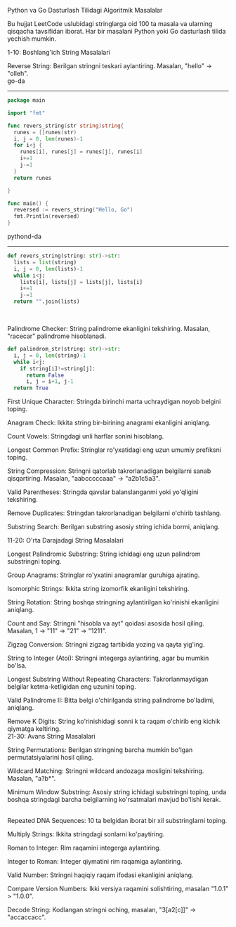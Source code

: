 Python va Go Dasturlash Tilidagi Algoritmik Masalalar
<br>

Bu hujjat LeetCode uslubidagi stringlarga oid 100 ta masala va ularning qisqacha tavsifidan iborat. Har bir masalani Python yoki Go dasturlash tilida yechish mumkin.
<br>

1-10: Boshlang'ich String Masalalari
<br>

Reverse String: Berilgan stringni teskari aylantiring. Masalan, "hello" → "olleh".<br>
go-da
<hr>

```go
package main

import "fmt"

func revers_string(str string)string{
  runes = []runes(str)
  i, j = 0, len(runes)-1
  for i<j {
    runes[i], runes[j] = runes[j], runes[i]
    i+=1
    j-=1
  }
  return runes

}

func main() {
  reversed := revers_string("Hello, Go")
  fmt.Println(reversed)
}
```
pythond-da
<hr>

```python
def revers_string(string: str)->str:
  lists = list(string)
  i, j = 0, len(lists)-1
  while i<j:
    lists[i], lists[j] = lists[j], lists[i]
    i+=1
    j-=1
  return "".join(lists)
```
<br>

Palindrome Checker: String palindrome ekanligini tekshiring. Masalan, "racecar" palindrome hisoblanadi.
<br>
```python
def palindrom_str(string: str)->str:
  i, j = 0, len(string)-1
  while i<j:
    if string[i]!=string[j]:
      return False
      i, j = i+1, j-1
  return True
```
First Unique Character: Stringda birinchi marta uchraydigan noyob belgini toping.
<br>

Anagram Check: Ikkita string bir-birining anagrami ekanligini aniqlang.
<br>

Count Vowels: Stringdagi unli harflar sonini hisoblang.
<br>

Longest Common Prefix: Stringlar ro'yxatidagi eng uzun umumiy prefiksni toping.
<br>

String Compression: Stringni qatorlab takrorlanadigan belgilarni sanab qisqartiring. Masalan, "aabcccccaaa" → "a2b1c5a3".
<br>

Valid Parentheses: Stringda qavslar balanslanganmi yoki yo'qligini tekshiring.
<br>

Remove Duplicates: Stringdan takrorlanadigan belgilarni o'chirib tashlang.
<br>

Substring Search: Berilgan substring asosiy string ichida bormi, aniqlang.
<br>

11-20: O'rta Darajadagi String Masalalari
<br>

Longest Palindromic Substring: String ichidagi eng uzun palindrom substringni toping.
<br>

Group Anagrams: Stringlar ro'yxatini anagramlar guruhiga ajrating.
<br>

Isomorphic Strings: Ikkita string izomorfik ekanligini tekshiring.
<br>

String Rotation: String boshqa stringning aylantirilgan ko'rinishi ekanligini aniqlang.
<br>

Count and Say: Stringni "hisobla va ayt" qoidasi asosida hosil qiling. Masalan, 1 → "11" → "21" → "1211".
<br>

Zigzag Conversion: Stringni zigzag tartibida yozing va qayta yig'ing.
<br>

String to Integer (Atoi): Stringni integerga aylantiring, agar bu mumkin bo'lsa.
<br>

Longest Substring Without Repeating Characters: Takrorlanmaydigan belgilar ketma-ketligidan eng uzunini toping.
<br>

Valid Palindrome II: Bitta belgi o'chirilganda string palindrome bo'ladimi, aniqlang.
<br>

Remove K Digits: String ko'rinishidagi sonni k ta raqam o'chirib eng kichik qiymatga keltiring.
<br>
21-30: Avans String Masalalari
<br>

String Permutations: Berilgan stringning barcha mumkin bo'lgan permutatsiyalarini hosil qiling.
<br>

Wildcard Matching: Stringni wildcard andozaga mosligini tekshiring. Masalan, "a?b*".
<br>

Minimum Window Substring: Asosiy string ichidagi substringni toping, unda boshqa stringdagi barcha belgilarning ko'rsatmalari mavjud bo'lishi kerak.
<br>

<br>
Repeated DNA Sequences: 10 ta belgidan iborat bir xil substringlarni toping.

Multiply Strings: Ikkita stringdagi sonlarni ko'paytiring.
<br>

Roman to Integer: Rim raqamini integerga aylantiring.
<br>

Integer to Roman: Integer qiymatini rim raqamiga aylantiring.
<br>

Valid Number: Stringni haqiqiy raqam ifodasi ekanligini aniqlang.
<br>

Compare Version Numbers: Ikki versiya raqamini solishtiring, masalan "1.0.1" > "1.0.0".
<br>

Decode String: Kodlangan stringni oching, masalan, "3[a2[c]]" → "accaccacc".
<br>
